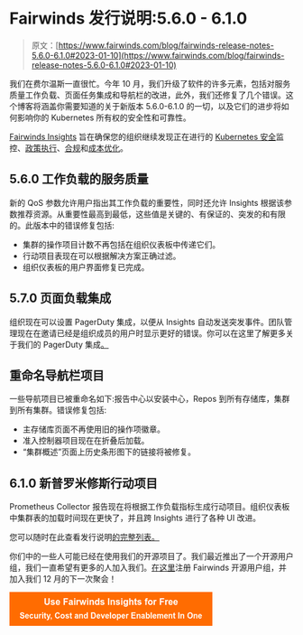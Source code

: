# Fairwinds 发行说明:5.6.0 - 6.1.0

> 原文：[https://www.fairwinds.com/blog/fairwinds-release-notes-5.6.0-6.1.0#2023-01-10](https://www.fairwinds.com/blog/fairwinds-release-notes-5.6.0-6.1.0#2023-01-10)

 我们在费尔温斯一直很忙。今年 10 月，我们升级了软件的许多元素，包括对服务质量工作负载、页面任务集成和导航栏的改进，此外，我们还修复了几个错误。这个博客将涵盖你需要知道的关于新版本 5.6.0-6.1.0 的一切，以及它们的进步将如何影响你的 Kubernetes 所有权的安全性和可靠性。

[Fairwinds Insights](https://www.fairwinds.com/fairwinds-insights-trial?utm_campaign=Fairwinds%20Insights%3A%20Release%20notes&utm_medium=email&_hsmi=2&_hsenc=p2ANqtz-8NSjSStDb8S0MyXLWD0AWZ_9QhupEwmfzpisIOjKSUtRweiyJ0xoetUWZszVE-4ZTQu1wlAVOjzrRxixa3bOXgqhCC0FCmQ3RGBCWhtOWe3WQqy_c&utm_content=2&utm_source=hs_email) 旨在确保您的组织继续发现正在进行的 [Kubernetes 安全](https://www.fairwinds.com/kubernetes-security)监控、[政策执行](https://www.fairwinds.com/enforce-kubernetes-policy)、[合规](https://www.fairwinds.com/kubernetes-compliance)和[成本优化](https://www.fairwinds.com/kubernetes-compliance)。

## 5.6.0 工作负载的服务质量

新的 QoS 参数允许用户指出其工作负载的重要性，同时还允许 Insights 根据该参数推荐资源。从重要性最高到最低，这些值是关键的、有保证的、突发的和有限的。此版本中的错误修复包括:

*   集群的操作项目计数不再包括在组织仪表板中传递它们。
*   行动项目表现在可以根据解决方案正确过滤。
*   组织仪表板的用户界面修复已完成。

## 5.7.0 页面负载集成

组织现在可以设置 PagerDuty 集成，以便从 Insights 自动发送突发事件。团队管理现在在邀请已经是组织成员的用户时显示更好的错误。你可以在这里了解更多关于我们的 PagerDuty 集成[。](https://insights.docs.fairwinds.com/configure/policy/rules/#integrations)

## 重命名导航栏项目

一些导航项目已被重命名如下:报告中心以安装中心，Repos 到所有存储库，集群到所有集群。错误修复包括:

*   主存储库页面不再使用旧的操作项徽章。
*   准入控制器项目现在在折叠后加载。
*   “集群概述”页面上历史条形图下的链接将被修复。

## 6.1.0 新普罗米修斯行动项目

Prometheus Collector 报告现在将根据工作负载指标生成行动项目。组织仪表板中集群表的加载时间现在更快了，并且跨 Insights 进行了各种 UI 改进。

您可以随时在此查看发行说明[的完整列表。](https://insights.docs.fairwinds.com/release-notes/?utm_campaign=Fairwinds%20Insights%3A%20Release%20notes&utm_medium=email&_hsmi=2&_hsenc=p2ANqtz-_lgp8r2KcXX2TXvtC2Jtizl9Xga1slQH8C_PsPwwVbdmJZd6O-gRleTd9W4zyR52z5er6_6xDp0-VVH2CIpMGykqz6ELYGDe1YijMG8SgcuMWzeQg&utm_content=2&utm_source=hs_email)

你们中的一些人可能已经在使用我们的开源项目了。我们最近推出了一个开源用户组，我们一直希望有更多的人加入我们。[在这里](https://cfvbp04.na1.hubspotlinks.com/Btc/I2+113/cfVbp04/VVVHms5Y6dgsV18gyd5KW-V0W6tdK5Q4zpNHgN7Mjfyw3q90JV1-WJV7CgH3QW54cSXs2JVHJQMPFXrq3pCY5W3J1qK96Y78_sW10CXtY4d6FN6W3km4v98dr92wW1rfrrK5R0F6WW2gyqZt34cfz-W5gFPQK5R7tHXW6qHTBZ4z-_5sW88NfJG46DV85W3F254p7Vz4VqW2mGbCT8P9x-DW3wTFNh74JZ41VRQ2Tm4cSyFbW3n8sxz2Jr16cW3f49hq1qwcdYW3XmB2-5dXqkqW6XNfJF3_q-q-W4WL-Kg6mF48sW8Gjz7z5PTTHPVZH0BS23RkfqW8TDc2m2GpW40W7smLZd5TYCHJN9dMbpy5vTTrVNZy_78q1rMXW6BX0mC4JYgMjW3rvDv78Nx3mCW7TrGhr3HF7G132YG1)注册 Fairwinds 开源用户组，并加入我们 12 月的下一次聚会！

[![Use Fairwinds Insights for Free Security, Cost and Developer Enablement In One](img/7c86296320eb01b215d8e2755e9c5b9d.png)](https://cta-redirect.hubspot.com/cta/redirect/2184645/34aa4987-a1f9-438a-a145-d7d82d5c479a)